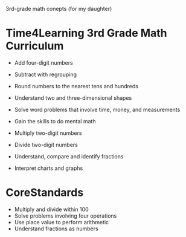 3rd-grade math conepts (for my daughter)

# Time4Learning 3rd Grade Math Curriculum
* Add four-digit numbers
* Subtract with regrouping
* Round numbers to the nearest tens and hundreds
* Understand two and three-dimensional shapes
* Solve word problems that involve time, money, and measurements

* Gain the skills to do mental math
* Multiply two-digit numbers
* Divide two-digit numbers
* Understand, compare and identify fractions
* Interpret charts and graphs

# CoreStandards
* Multiply and divide within 100
* Solve problems involving four operations
* Use place value to perform arithmetic
* Understand fractions as numbers
